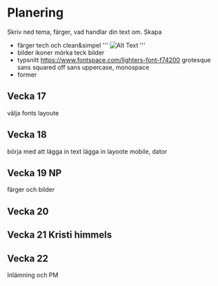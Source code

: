 # Planering

Skriv ned tema, färger, vad handlar din text om.
Skapa 

* färger
tech och clean&simpel
'''
![Alt Text](./docs/img/farg.png)
'''
* bilder ikoner
mörka teck bilder 
* typsnitt
https://www.fontspace.com/lighters-font-f74200
grotesque sans 
squared off sans
uppercase,
monospace
* former





## Vecka 17
välja fonts layoute 



## Vecka 18
börja med att lägga in text 
lägga in layoote mobile, dator



## Vecka 19 NP
färger och bilder

## Vecka 20



## Vecka 21 Kristi himmels




## Vecka 22 

Inlämning och PM




